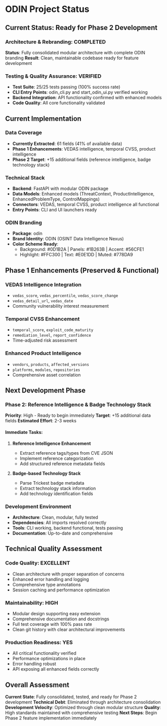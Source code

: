 # ODIN Project Status

## Current Status: Ready for Phase 2 Development

### **Architecture & Rebranding: COMPLETED**
**Status**: Fully consolidated modular architecture with complete ODIN branding
**Result**: Clean, maintainable codebase ready for feature development

### **Testing & Quality Assurance: VERIFIED**
- **Test Suite**: 25/25 tests passing (100% success rate)
- **CLI Entry Points**: odin_cli.py and start_odin_ui.py verified working
- **Backend Integration**: API functionality confirmed with enhanced models
- **Code Quality**: All core functionality validated

## Current Implementation

### **Data Coverage**
- **Currently Extracted**: 61 fields (41% of available data)
- **Phase 1 Enhancements**: VEDAS intelligence, temporal CVSS, product intelligence
- **Phase 2 Target**: +15 additional fields (reference intelligence, badge technology stack)

### **Technical Stack**
- **Backend**: FastAPI with modular ODIN package
- **Data Models**: Enhanced models (ThreatContext, ProductIntelligence, EnhancedProblemType, ControlMappings)
- **Connectors**: VEDAS, temporal CVSS, product intelligence all functional
- **Entry Points**: CLI and UI launchers ready

### **ODIN Branding**
- **Package**: odin 
- **Brand Identity**: ODIN (OSINT Data Intelligence Nexus)
- **Color Scheme Ready**:
  - Background: #0D1B2A | Panels: #1B263B | Accent: #56CFE1
  - Highlight: #FFC300 | Text: #E0E1DD | Muted: #778DA9

## Phase 1 Enhancements (Preserved & Functional)

### **VEDAS Intelligence Integration**
- `vedas_score`, `vedas_percentile`, `vedas_score_change`
- `vedas_detail_url`, `vedas_date`
- Community vulnerability interest measurement

### **Temporal CVSS Enhancement**
- `temporal_score`, `exploit_code_maturity`
- `remediation_level`, `report_confidence`
- Time-adjusted risk assessment

### **Enhanced Product Intelligence**
- `vendors`, `products`, `affected_versions`
- `platforms`, `modules`, `repositories`
- Comprehensive asset correlation

## Next Development Phase

### **Phase 2: Reference Intelligence & Badge Technology Stack**
**Priority**: High - Ready to begin immediately
**Target**: +15 additional data fields
**Estimated Effort**: 2-3 weeks

#### **Immediate Tasks**:
1. **Reference Intelligence Enhancement**
   - Extract reference tags/types from CVE JSON
   - Implement reference categorization
   - Add structured reference metadata fields

2. **Badge-based Technology Stack**
   - Parse Trickest badge metadata
   - Extract technology stack information
   - Add technology identification fields

### **Development Environment**
- **Architecture**: Clean, modular, fully tested
- **Dependencies**: All imports resolved correctly
- **Tools**: CLI working, backend functional, tests passing
- **Documentation**: Up-to-date and comprehensive

## Technical Quality Assessment

### **Code Quality**: EXCELLENT
- Clean architecture with proper separation of concerns
- Enhanced error handling and logging
- Comprehensive type annotations
- Session caching and performance optimization

### **Maintainability**: HIGH
- Modular design supporting easy extension
- Comprehensive documentation and docstrings
- Full test coverage with 100% pass rate
- Clean git history with clear architectural improvements

### **Production Readiness**: YES
- All critical functionality verified
- Performance optimizations in place
- Error handling robust
- API exposing all enhanced fields correctly

## Overall Assessment

**Current State**: Fully consolidated, tested, and ready for Phase 2 development
**Technical Debt**: Eliminated through architecture consolidation
**Development Velocity**: Optimized through clean modular structure
**Quality**: High standards maintained with comprehensive testing
**Next Steps**: Begin Phase 2 feature implementation immediately